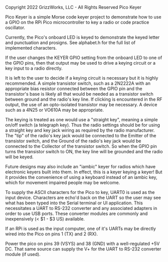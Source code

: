 Copyright 2022 GrizzWorks, LLC - All Rights Reserved
Pico Keyer

Pico Keyer is a simple Morse code keyer project to demonstrate
how to use a GPIO on the RPi Pico microcontroller to key a radio 
or code practice oscillator.

Currently, the Pico's onboard LED is keyed to demonstrate the
keyed letter and punctuation and prosigns.  See alphabet.h for 
the full list of implemented characters.

If the user changes the KEYER GPIO setting from the onboard
LED to one of the GPIO pins, then that output may be used to 
drive a keying circuit or a key input to a radio directly.

It is left to the user to decide if a keying circuit is necessary
but it is highly recommended.  A simple transistor switch,
such as a 2N2222A with an appropriate bias resistor connected
between the GPIO pin and the transistor's base is likely all that
would be needed as a transistor switch between ground and the
radio's key line.  If clicking is encountered in the RF output, 
the use of an opto-isolated transistor may be necessary.  A 
device such as a 4N25 or VO610A may be appropriate.

The keying is treated as one would use a "straight key", meaning
a simple on/off switch (a telegraph key).  Thus the radio settings
should be for using a straight key and key jack wiring as
required by the radio manufacturer.  The "tip" of the radio's key
jack would be connected to the Emitter of the transistor switch,
and the Ground of the radio's key jack would be connected to the
Collector of the transistor switch.  So when the GPIO pin turns
the transistor switch to ON, the key line will be grounded and
the radio will be keyed.

Future designs may also include an "iambic" keyer for radios 
which have electronic keyers built into them.  In effect, this 
is a keyer keying a keyer!  But it provides the convenience of 
using a keyboard instead of an iambic key, which for movement 
impaired people may be welcome.

To supply the ASCII characters for the Pico to key, UART0 is
used as the input device.  Characters are echo'd back on the
UART so the user may see what has been typed into the Serial
terminal or UI application.  This necessitates a UART to RS-232
converter and any associated adapters in order to use USB ports.
These converter modules are commonly and inexpensively 
(< $1 - $3 US) available.

If an RPi is used as the input computer, one of it's UARTs may
be directly wired into the Pico on pins 1 (TX) and 2 (RX).

Power the pico on pins 39 (VSYS) and 38 (GND) with a well-regulated 
+5V DC.  That same source can supply the V+ for the UART to RS-232
converter module (if used).
